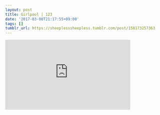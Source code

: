 ```yaml
---
layout: post
title: Girlpool | 123
date: '2017-03-08T21:17:55+09:00'
tags: []
tumblr_url: https://sheeplesssheepless.tumblr.com/post/158173257363
---
```

<iframe width="400" height="225" id="youtube_iframe" src="https://www.youtube.com/embed/8uAhIt1UFCY?feature=oembed&amp;enablejsapi=1&amp;origin=https://safe.txmblr.com&amp;wmode=opaque" frameborder="0" allow="accelerometer; autoplay; encrypted-media; gyroscope; picture-in-picture" allowfullscreen></iframe>  
